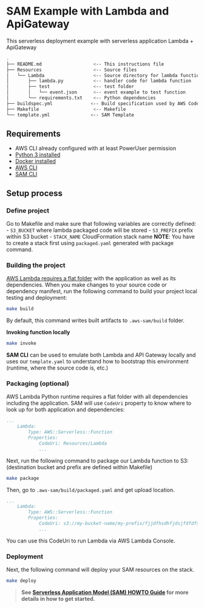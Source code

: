 # SAM Example with Lambda and ApiGateway

This serverless deployment example with serverless application Lambda + ApiGateway

```bash
.
├── README.md                   <-- This instructions file
├── Resources                   <-- Source files
│   └── Lambda                  <-- Source directory for lambda function
│       ├── lambda.py           <-- handler code for lambda function
│       ├── test                <-- test folder
│       │   └── event.json      <-- event example to test function
│       └── requirements.txt    <-- Python dependencies
├── buildspec.yml              <-- Build specification used by AWS CodeBuild
├── Makefile                    <-- Makefile
└── template.yml               <-- SAM Template
```

## Requirements

* AWS CLI already configured with at least PowerUser permission
* [Python 3 installed](https://www.python.org/downloads/)
* [Docker installed](https://www.docker.com/community-edition)
* [AWS CLI](https://aws.amazon.com/fr/cli/)
* [SAM CLI](https://github.com/awslabs/aws-sam-cli)

## Setup process

### Define project

Go to Makefile and make sure that following variables are correctly defined:
    - `S3_BUCKET` where lambda packaged code will be stored
    - `S3_PREFIX` prefix within S3 bucket
    - `STACK_NAME` CloudFormation stack name
**NOTE**: You have to create a stack first using `packaged.yaml` generated with package command.

### Building the project

[AWS Lambda requires a flat folder](https://docs.aws.amazon.com/lambda/latest/dg/lambda-python-how-to-create-deployment-package.html) with the application as well as its dependencies. When you make changes to your source code or dependency manifest,
run the following command to build your project local testing and deployment:

```bash
make build
```

By default, this command writes built artifacts to `.aws-sam/build` folder.

**Invoking function locally**

```bash
make invoke
```

**SAM CLI** can be used to emulate both Lambda and API Gateway locally and uses our `template.yaml` to understand how to bootstrap this environment (runtime, where the source code is, etc.)

### Packaging (optional)

AWS Lambda Python runtime requires a flat folder with all dependencies including the application. SAM will use `CodeUri` property to know where to look up for both application and dependencies:

```yaml
...
    Lambda:
        Type: AWS::Serverless::Function
        Properties:
            CodeUri: Resources/Lambda
            ...
```

Next, run the following command to package our Lambda function to S3: (destination bucket and prefix are defined within Makefile)

```bash
make package
```
Then, go to `.aws-sam/build/packaged.yaml` and get upload location.

```yaml
...
    Lambda:
        Type: AWS::Serverless::Function
        Properties:
            CodeUri: s3://my-bucket-name/my-prefix/fjjdfhsdhfjdsjfdfdfsdfds
            ...
```
You can use this CodeUri to run Lambda via AWS Lambda Console.

### Deployment

Next, the following command will deploy your SAM resources on the stack.

```bash
make deploy
```

> **See [Serverless Application Model (SAM) HOWTO Guide](https://github.com/awslabs/serverless-application-model/blob/master/HOWTO.md) for more details in how to get started.**
